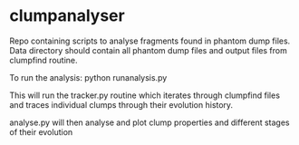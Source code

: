 # clumpanalyser
Repo containing scripts to analyse fragments found in phantom dump files.
Data directory should contain all phantom dump files and output files from clumpfind routine.

To run the analysis:
python runanalysis.py

This will run the tracker.py routine which iterates through clumpfind files and traces individual clumps through their evolution history.

analyse.py will then analyse and plot clump properties and different stages of their evolution
